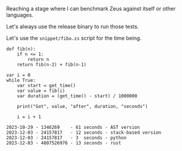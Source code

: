 Reaching a stage where I can benchmark Zeus against itself or other languages.

Let's always use the release binary to run those tests.

Let's use the `snippet/fibo.zs` script for the time being.

```
def fib(n):
    if n <= 1:
        return n
    return fib(n-2) + fib(n-1)

var i = 0
while True:
    var start = get_time()
    var value = fib(i)
    var duration = (get_time() - start) / 1000000

    print("Got", value, "after", duration, "seconds")

    i = i + 1
```

```
2023-10-29 - 1346269    - 61 seconds - AST version
2023-12-03 - 24157817   - 12 seconds - stack-based version
2023-12-03 - 24157817   - 3  seconds - python
2023-12-03 - 4807526976 - 13 seconds - rust
```
